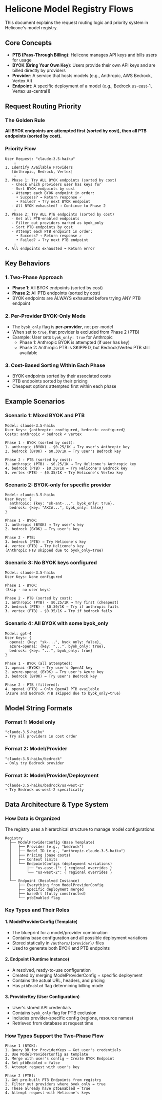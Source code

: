 # Helicone Model Registry Flows

This document explains the request routing logic and priority system in Helicone's model registry.

## Core Concepts

- **PTB (Pass-Through Billing)**: Helicone manages API keys and bills users for usage
- **BYOK (Bring Your Own Key)**: Users provide their own API keys and are billed directly by providers
- **Provider**: A service that hosts models (e.g., Anthropic, AWS Bedrock, Vertex AI)
- **Endpoint**: A specific deployment of a model (e.g., Bedrock us-east-1, Vertex us-central1)

## Request Routing Priority

### The Golden Rule

**All BYOK endpoints are attempted first (sorted by cost), then all PTB endpoints (sorted by cost).**

### Priority Flow

```
User Request: "claude-3.5-haiku"
    ↓
1. Identify Available Providers
   [Anthropic, Bedrock, Vertex]
    ↓
2. Phase 1: Try ALL BYOK endpoints (sorted by cost)
   - Check which providers user has keys for
   - Sort BYOK endpoints by cost
   - Attempt each BYOK endpoint in order:
     • Success? → Return response ✓
     • Failed? → Try next BYOK endpoint
   - All BYOK exhausted? → Continue to Phase 2
    ↓
3. Phase 2: Try ALL PTB endpoints (sorted by cost)
   - Get all PTB-enabled endpoints
   - Filter out providers marked as byok_only
   - Sort PTB endpoints by cost
   - Attempt each PTB endpoint in order:
     • Success? → Return response ✓
     • Failed? → Try next PTB endpoint
    ↓
4. All endpoints exhausted → Return error
```

## Key Behaviors

### 1. Two-Phase Approach

- **Phase 1**: All BYOK endpoints (sorted by cost)
- **Phase 2**: All PTB endpoints (sorted by cost)
- BYOK endpoints are ALWAYS exhausted before trying ANY PTB endpoint

### 2. Per-Provider BYOK-Only Mode

- The `byok_only` flag is **per-provider**, not per-model
- When set to `true`, that provider is excluded from Phase 2 (PTB)
- Example: User sets `byok_only: true` for Anthropic
  - Phase 1: Anthropic BYOK is attempted (if user has key)
  - Phase 2: Anthropic PTB is SKIPPED, but Bedrock/Vertex PTB still available

### 3. Cost-Based Sorting Within Each Phase

- BYOK endpoints sorted by their associated costs
- PTB endpoints sorted by their pricing
- Cheapest options attempted first within each phase

## Example Scenarios

### Scenario 1: Mixed BYOK and PTB

```
Model: claude-3.5-haiku
User Keys: {anthropic: configured, bedrock: configured}
Costs: anthropic < bedrock < vertex

Phase 1 - BYOK (sorted by cost):
1. anthropic (BYOK) - $0.25/1K → Try user's Anthropic key
2. bedrock (BYOK) - $0.30/1K → Try user's Bedrock key

Phase 2 - PTB (sorted by cost):
3. anthropic (PTB) - $0.25/1K → Try Helicone's Anthropic key
4. bedrock (PTB) - $0.30/1K → Try Helicone's Bedrock key
5. vertex (PTB) - $0.35/1K → Try Helicone's Vertex key
```

### Scenario 2: BYOK-only for specific provider

```
Model: claude-3.5-haiku
User Keys: {
  anthropic: {key: "sk-ant-...", byok_only: true},
  bedrock: {key: "AKIA...", byok_only: false}
}

Phase 1 - BYOK:
1. anthropic (BYOK) → Try user's key
2. bedrock (BYOK) → Try user's key

Phase 2 - PTB:
3. bedrock (PTB) → Try Helicone's key
4. vertex (PTB) → Try Helicone's key
(Anthropic PTB skipped due to byok_only=true)
```

### Scenario 3: No BYOK keys configured

```
Model: claude-3.5-haiku
User Keys: None configured

Phase 1 - BYOK:
(Skip - no user keys)

Phase 2 - PTB (sorted by cost):
1. anthropic (PTB) - $0.25/1K → Try first (cheapest)
2. bedrock (PTB) - $0.30/1K → Try if anthropic fails
3. vertex (PTB) - $0.35/1K → Try if bedrock fails
```

### Scenario 4: All BYOK with some byok_only

```
Model: gpt-4
User Keys: {
  openai: {key: "sk-...", byok_only: false},
  azure-openai: {key: "...", byok_only: true},
  bedrock: {key: "...", byok_only: true}
}

Phase 1 - BYOK (all attempted):
1. openai (BYOK) → Try user's OpenAI key
2. azure-openai (BYOK) → Try user's Azure key
3. bedrock (BYOK) → Try user's Bedrock key

Phase 2 - PTB (filtered):
4. openai (PTB) → Only OpenAI PTB available
(Azure and Bedrock PTB skipped due to byok_only=true)
```

## Model String Formats

### Format 1: Model only

```
"claude-3.5-haiku"
→ Try all providers in cost order
```

### Format 2: Model/Provider

```
"claude-3.5-haiku/bedrock"
→ Only try Bedrock provider
```

### Format 3: Model/Provider/Deployment

```
"claude-3.5-haiku/bedrock/us-west-2"
→ Try Bedrock us-west-2 specifically
```

## Data Architecture & Type System

### How Data is Organized

The registry uses a hierarchical structure to manage model configurations:

```
Registry
  ├── ModelProviderConfig (Base Template)
  │   ├── Provider (e.g., "bedrock")
  │   ├── Model ID (e.g., "anthropic.claude-3-5-haiku")
  │   ├── Pricing (base costs)
  │   ├── Context limits
  │   └── EndpointConfigs (deployment variations)
  │       ├── "us-east-1": { regional overrides }
  │       └── "us-west-2": { regional overrides }
  │
  └── Endpoint (Resolved Instance)
      ├── Everything from ModelProviderConfig
      ├── Specific deployment merged
      ├── baseUrl (fully constructed)
      └── ptbEnabled flag
```

### Key Types and Their Roles

#### 1. **ModelProviderConfig** (Template)

- The blueprint for a model/provider combination
- Contains base configuration and all possible deployment variations
- Stored statically in `/authors/{provider}/` files
- Used to generate both BYOK and PTB endpoints

#### 2. **Endpoint** (Runtime Instance)

- A resolved, ready-to-use configuration
- Created by merging ModelProviderConfig + specific deployment
- Contains the actual URL, headers, and pricing
- Has `ptbEnabled` flag determining billing mode

#### 3. **ProviderKey** (User Configuration)

- User's stored API credentials
- Contains `byok_only` flag for PTB exclusion
- Includes provider-specific config (regions, resource names)
- Retrieved from database at request time

### How Types Support the Two-Phase Flow

```
Phase 1 (BYOK):
1. Query DB for ProviderKeys → Get user's credentials
2. Use ModelProviderConfig as template
3. Merge with user's config → Create BYOK Endpoint
4. Set ptbEnabled = false
5. Attempt request with user's key

Phase 2 (PTB):
1. Get pre-built PTB Endpoints from registry
2. Filter out providers where byok_only = true
3. These already have ptbEnabled = true
4. Attempt request with Helicone's keys
```
